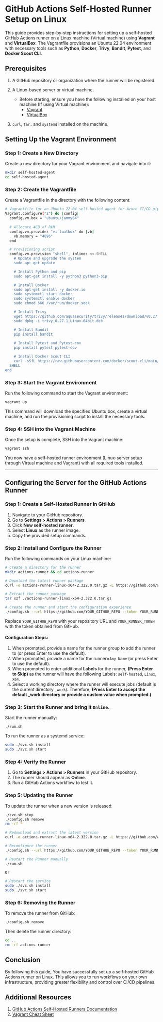 # GitHub Actions Self-Hosted Runner Setup on Linux
This guide provides step-by-step instructions for setting up a self-hosted GitHub Actions runner on a Linux machine (Virtual machine) using **Vagrant** and **VirtualBox**. The Vagrantfile provisions an Ubuntu 22.04 environment with necessary tools such as **Python**, **Docker**, **Trivy**, **Bandit**, **Pytest**, and **Docker Scout CLI**.

## Prerequisites

1. A GitHub repository or organization where the runner will be registered.
2. A Linux-based server or virtual machine. 
   - Before starting, ensure you have the following installed on your host machine (If using Virtual machine):
       - [Vagrant](https://www.vagrantup.com/downloads)
       - [VirtualBox](https://www.virtualbox.org/wiki/Downloads)
     
3. `curl`, `tar,` and `systemd` installed on the machine.

## Setting Up the Vagrant Environment

### Step 1: Create a New Directory

Create a new directory for your Vagrant environment and navigate into it:

```sh
mkdir self-hosted-agent
cd self-hosted-agent

```
### Step 2: Create the Vagrantfile
Create a Vagrantfile in the directory with the following content:

```sh
# Vagrantfile for an Ubuntu 22.04 self-hosted agent for Azure CI/CD pipeline
Vagrant.configure("2") do |config|
  config.vm.box = "ubuntu/jammy64"
  
  # Allocate 4GB of RAM
  config.vm.provider "virtualbox" do |vb|
    vb.memory = "4096"
  end

  # Provisioning script
  config.vm.provision "shell", inline: <<-SHELL
    # Update and upgrade the system
    sudo apt-get update

    # Install Python and pip
    sudo apt-get install -y python3 python3-pip

    # Install Docker
    sudo apt-get install -y docker.io
    sudo systemctl start docker
    sudo systemctl enable docker
    sudo chmod 666 /var/run/docker.sock

    # Install Trivy
    wget https://github.com/aquasecurity/trivy/releases/download/v0.27.1/trivy_0.27.1_Linux-64bit.deb
    sudo dpkg -i trivy_0.27.1_Linux-64bit.deb

    # Install Bandit
    pip install bandit
    
    # Install Pytest and Pytest-cov
    pip install pytest pytest-cov

    # Install Docker Scout CLI
    curl -sSfL https://raw.githubusercontent.com/docker/scout-cli/main/install.sh | sh -s --
  SHELL
end

```
### Step 3: Start the Vagrant Environment
Run the following command to start the Vagrant environment:

```sh
vagrant up

```
This command will download the specified Ubuntu box, create a virtual machine, and run the provisioning script to install the necessary tools.

### Step 4: SSH into the Vagrant Machine
Once the setup is complete, SSH into the Vagrant machine:

```sh
vagrant ssh

```
You now have a self-hosted runner environment (Linux-server setup through Virtual machine and Vagrant) with all required tools installed.

---

## Configuring the Server for the GitHub Actions Runner

### Step 1: Create a Self-Hosted Runner in GitHub
1. Navigate to your GitHub repository.
2. Go to **Settings > Actions > Runners**.
3. Click **New self-hosted runner**.
4. Select **Linux** as the runner image.
5. Copy the provided setup commands.

### Step 2: Install and Configure the Runner
Run the following commands on your Linux machine:

```sh
# Create a directory for the runner
mkdir actions-runner && cd actions-runner

# Download the latest runner package
curl -o actions-runner-linux-x64-2.322.0.tar.gz -L https://github.com/actions/runner/releases/download/v2.322.0/actions-runner-linux-x64-2.322.0.tar.gz

# Extract the runner package
tar xzf ./actions-runner-linux-x64-2.322.0.tar.gz

# Create the runner and start the configuration experience
./config.sh --url https://github.com/YOUR_GITHUB_REPO --token YOUR_RUNNER_TOKEN
```

Replace `YOUR_GITHUB_REPO` with your repository URL and `YOUR_RUNNER_TOKEN` with the token obtained from GitHub.

#### Configuration Steps:

1. When prompted, provide a name for the runner group to add the runner to (or press Enter to use the default).
2. When prompted, provide a name for the runner=`Any Name` (or press Enter to use the default).
3. When prompted to enter additional **Labels** for the runner, **(Press Enter to Skip)** as the runner will have the following Labels: `self-hosted`, `Linux`, `X64`.
4. Select a working directory where the runner will execute jobs (default is the current directory `_work`). Therefore, **(Press Enter to accept the default _work directory or provide a custom value when prompted.)**  

### Step 3: Start the Runner and bring it `Online`.
Start the runner manually:
```sh
./run.sh
```

To run the runner as a systemd service:
```sh
sudo ./svc.sh install
sudo ./svc.sh start
```

### Step 4: Verify the Runner
1. Go to **Settings > Actions > Runners** in your GitHub repository.
2. The runner should appear as **Online**.
3. Run a GitHub Actions workflow to test it.

### Step 5: Updating the Runner
To update the runner when a new version is released:
```sh
./svc.sh stop
./config.sh remove
rm -rf *

# Redownload and extract the latest version
curl -o actions-runner-linux-x64-2.322.0.tar.gz -L https://github.com/actions/runner/releases/download/v2.322.0/actions-runner-linux-x64-2.322.0.tar.gz

# Reconfigure the runner
./config.sh --url https://github.com/YOUR_GITHUB_REPO --token YOUR_RUNNER_TOKEN

# Restart the Runner manually
./run.sh

Or

# Restart the service
sudo ./svc.sh install
sudo ./svc.sh start
```

### Step 6: Removing the Runner
To remove the runner from GitHub:
```sh
./config.sh remove
```

Then delete the runner directory:
```sh
cd ..
rm -rf actions-runner
```

## Conclusion
By following this guide, You have successfully set up a self-hosted GitHub Actions runner on Linux. This allows you to run workflows on your own infrastructure, providing greater flexibility and control over CI/CD pipelines.

## Additional Resources
1. [GitHub Actions Self-Hosted Runners Documentation](https://docs.github.com/en/actions/hosting-your-own-runners/managing-self-hosted-runners/about-self-hosted-runners)
2. [Vagrant Cheat Sheet](https://gist.github.com/wpscholar/a49594e2e2b918f4d0c4)

